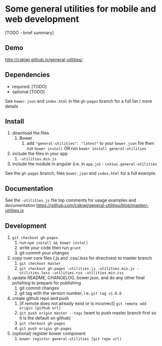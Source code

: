 # Some general utilities for mobile and web development

[TODO - brief summary]

## Demo
http://cskiwi.github.io/general-utilities/

## Dependencies
- required:
	[TODO]
- optional
	[TODO]

See `bower.json` and `index.html` in the `gh-pages` branch for a full list / more details

## Install
1. download the files
	1. Bower
		1. add `"general-utilities": "latest"` to your `bower.json` file then run `bower install` OR run `bower install general-utilities`
2. include the files in your app
	1. `-utilities.min.js`
3. include the module in angular (i.e. in `app.js`) - `cskiwi.general-utilities`

See the `gh-pages` branch, files `bower.json` and `index.html` for a full example.


## Documentation
See the `-utilities.js` file top comments for usage examples and documentation
https://github.com/cskiwi/general-utilities/blob/master/-utilities.js


## Development

1. `git checkout gh-pages`
	1. run `npm install && bower install`
	2. write your code then run `grunt`
	3. git commit your changes
2. copy over core files (.js and .css/.less for directives) to master branch
	1. `git checkout master`
	2. `git checkout gh-pages -utilities.js -utilities.min.js -utilities.less -utilities.css -utilities.min.css`
3. update README, CHANGELOG, bower.json, and do any other final polishing to prepare for publishing
	1. git commit changes
	2. git tag with the version number, i.e. `git tag v1.0.0`
4. create github repo and push
	1. [if remote does not already exist or is incorrect] `git remote add origin [github url]`
	2. `git push origin master --tags` (want to push master branch first so it is the default on github)
	3. `git checkout gh-pages`
	4. `git push origin gh-pages`
5. (optional) register bower component
	1. `bower register general-utilities [git repo url]`
